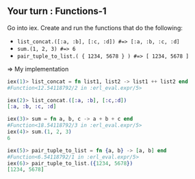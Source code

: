 ## Your turn : Functions-1

Go into iex. Create and run the functions that do the following:
- `list_concat.([:a, :b], [:c, :d]) #=> [:a, :b, :c, :d]`
- `sum.(1, 2, 3) #=> 6`
- `pair_tuple_to_list.( { 1234, 5678 } ) #=> [ 1234, 5678 ]`

=> My implementation
```elixir
iex(1)> list_concat = fn list1, list2 -> list1 ++ list2 end
#Function<12.54118792/2 in :erl_eval.expr/5>

iex(2)> list_concat.([:a, :b], [:c,:d])
[:a, :b, :c, :d]

iex(3)> sum = fn a, b, c -> a + b + c end
#Function<18.54118792/3 in :erl_eval.expr/5>
iex(4)> sum.(1, 2, 3)
6

iex(5)> pair_tuple_to_list = fn {a, b} -> [a, b] end
#Function<6.54118792/1 in :erl_eval.expr/5>
iex(6)> pair_tuple_to_list.({1234, 5678})
[1234, 5678]
```
